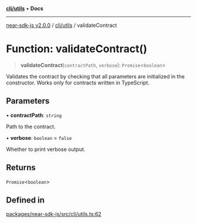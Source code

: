 [**cli/utils**](../README.md) • **Docs**

***

[near-sdk-js v2.0.0](../../../packages.md) / [cli/utils](../README.md) / validateContract

# Function: validateContract()

> **validateContract**(`contractPath`, `verbose`): `Promise`\<`boolean`\>

Validates the contract by checking that all parameters are initialized in the constructor. Works only for contracts written in TypeScript.

## Parameters

• **contractPath**: `string`

Path to the contract.

• **verbose**: `boolean` = `false`

Whether to print verbose output.

## Returns

`Promise`\<`boolean`\>

## Defined in

[packages/near-sdk-js/src/cli/utils.ts:62](https://github.com/dim-daskalov/near-sdk-js/blob/55110428626c8c36ebf4dd321736ce1171846720/packages/near-sdk-js/src/cli/utils.ts#L62)
